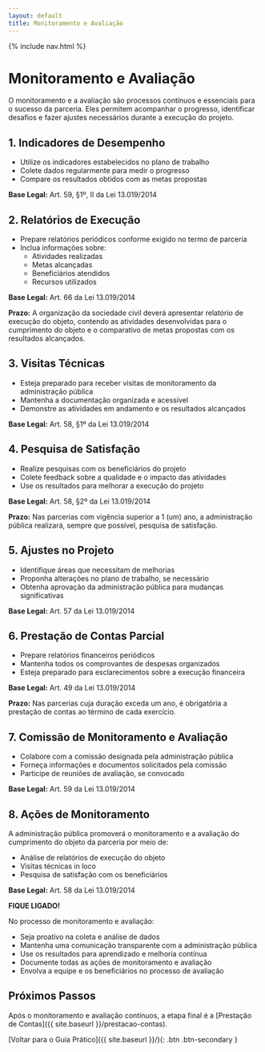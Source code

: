 ```yaml
---
layout: default
title: Monitoramento e Avaliação
---
```


<link rel="stylesheet" href="{{ site.font_awesome_url }}">
{% include nav.html %}

# <i class="fas fa-chart-line"></i> Monitoramento e Avaliação

O monitoramento e a avaliação são processos contínuos e essenciais para o sucesso da parceria. Eles permitem acompanhar o progresso, identificar desafios e fazer ajustes necessários durante a execução do projeto.

## <i class="fas fa-bullseye"></i> 1. Indicadores de Desempenho

- Utilize os indicadores estabelecidos no plano de trabalho
- Colete dados regularmente para medir o progresso
- Compare os resultados obtidos com as metas propostas

**Base Legal:** Art. 59, §1º, II da Lei 13.019/2014

## <i class="fas fa-clipboard-list"></i> 2. Relatórios de Execução

- Prepare relatórios periódicos conforme exigido no termo de parceria
- Inclua informações sobre:
  - Atividades realizadas
  - Metas alcançadas
  - Beneficiários atendidos
  - Recursos utilizados

**Base Legal:** Art. 66 da Lei 13.019/2014

**Prazo:** A organização da sociedade civil deverá apresentar relatório de execução do objeto, contendo as atividades desenvolvidas para o cumprimento do objeto e o comparativo de metas propostas com os resultados alcançados.

## <i class="fas fa-search"></i> 3. Visitas Técnicas

- Esteja preparado para receber visitas de monitoramento da administração pública
- Mantenha a documentação organizada e acessível
- Demonstre as atividades em andamento e os resultados alcançados

**Base Legal:** Art. 58, §1º da Lei 13.019/2014

## <i class="fas fa-users"></i> 4. Pesquisa de Satisfação

- Realize pesquisas com os beneficiários do projeto
- Colete feedback sobre a qualidade e o impacto das atividades
- Use os resultados para melhorar a execução do projeto

**Base Legal:** Art. 58, §2º da Lei 13.019/2014

**Prazo:** Nas parcerias com vigência superior a 1 (um) ano, a administração pública realizará, sempre que possível, pesquisa de satisfação.

## <i class="fas fa-sync"></i> 5. Ajustes no Projeto

- Identifique áreas que necessitam de melhorias
- Proponha alterações no plano de trabalho, se necessário
- Obtenha aprovação da administração pública para mudanças significativas

**Base Legal:** Art. 57 da Lei 13.019/2014

## <i class="fas fa-file-alt"></i> 6. Prestação de Contas Parcial

- Prepare relatórios financeiros periódicos
- Mantenha todos os comprovantes de despesas organizados
- Esteja preparado para esclarecimentos sobre a execução financeira

**Base Legal:** Art. 49 da Lei 13.019/2014

**Prazo:** Nas parcerias cuja duração exceda um ano, é obrigatória a prestação de contas ao término de cada exercício.

## <i class="fas fa-balance-scale"></i> 7. Comissão de Monitoramento e Avaliação

- Colabore com a comissão designada pela administração pública
- Forneça informações e documentos solicitados pela comissão
- Participe de reuniões de avaliação, se convocado

**Base Legal:** Art. 59 da Lei 13.019/2014

## <i class="fas fa-exclamation-circle"></i> 8. Ações de Monitoramento

A administração pública promoverá o monitoramento e a avaliação do cumprimento do objeto da parceria por meio de:
- Análise de relatórios de execução do objeto
- Visitas técnicas in loco
- Pesquisa de satisfação com os beneficiários

**Base Legal:** Art. 58 da Lei 13.019/2014

<div class="fique-ligado">
<strong>FIQUE LIGADO!</strong> 

No processo de monitoramento e avaliação:
<ul>
<li>Seja proativo na coleta e análise de dados</li>
<li>Mantenha uma comunicação transparente com a administração pública</li>
<li>Use os resultados para aprendizado e melhoria contínua</li>
<li>Documente todas as ações de monitoramento e avaliação</li>
<li>Envolva a equipe e os beneficiários no processo de avaliação</li>
</ul>
</div>

## Próximos Passos

Após o monitoramento e avaliação contínuos, a etapa final é a [Prestação de Contas]({{ site.baseurl }}/prestacao-contas).

[Voltar para o Guia Prático]({{ site.baseurl }}/){: .btn .btn-secondary }

<script src="{{ site.baseurl }}/assets/js/layout.js"></script>
